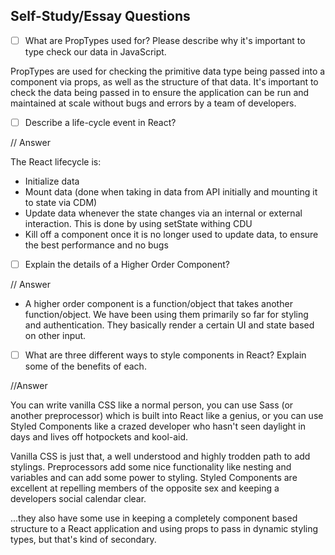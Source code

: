 
## Self-Study/Essay Questions

- [ ] What are PropTypes used for? Please describe why it's important to type check our data in JavaScript.

PropTypes are used for checking the primitive data type being passed into a component via props, as well as the structure of that data. It's important to check the data being passed in to ensure the application can be run and maintained at scale without bugs and errors by a team of developers.

- [ ] Describe a life-cycle event in React?

// Answer

The React lifecycle is:

- Initialize data
- Mount data (done when taking in data from API initially and mounting it to state via CDM)
- Update data whenever the state changes via an internal or external interaction. This is done by using setState withing CDU
- Kill off a component once it is no longer used to update data, to ensure the best performance and no bugs

- [ ] Explain the details of a Higher Order Component?

// Answer

- A higher order component is a function/object that takes another function/object. We have been using them primarily so far for styling and authentication. They basically render a certain UI and state based on other input.

- [ ] What are three different ways to style components in React? Explain some of the benefits of each.

//Answer

You can write vanilla CSS like a normal person, you can use Sass (or another preprocessor) which is built into React like a genius, or you can use Styled Components like a crazed developer who hasn't seen daylight in days and lives off hotpockets and kool-aid.

Vanilla CSS is just that, a well understood and highly trodden path to add stylings. Preprocessors add some nice functionality like nesting and variables and can add some power to styling. Styled Components are excellent at repelling members of the opposite sex and keeping a developers social calendar clear.

...they also have some use in keeping a completely component based structure to a React application and using props to pass in dynamic styling types, but that's kind of secondary.
